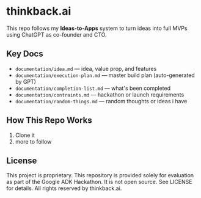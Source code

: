  # thinkback.ai

This repo follows my **Ideas-to-Apps** system to turn ideas into full MVPs using ChatGPT as co-founder and CTO.

## Key Docs
- `documentation/idea.md` — idea, value prop, and features
- `documentation/execution-plan.md` — master build plan (auto-generated by GPT)
- `documentation/completion-list.md` — what's been completed
- `documentation/contraints.md` — hackathon or launch requirements
- `documentation/random-things.md` — random thoughts or ideas i have

## How This Repo Works
1. Clone it
2. more to follow

## License
This project is proprietary. This repository is provided solely for evaluation as part of the Google ADK Hackathon. It is not open source. See LICENSE for details. All rights reserved by thinkback.ai.